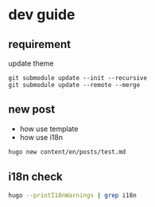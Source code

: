 # dev guide

## requirement
update theme
```shell
git submodule update --init --recursive
git submodule update --remote --merge
```

## new post
- how use template
- how use i18n
```bash
hugo new content/en/posts/test.md
```

## i18n check
```bash
hugo --printI18nWarnings | grep i18n
```
